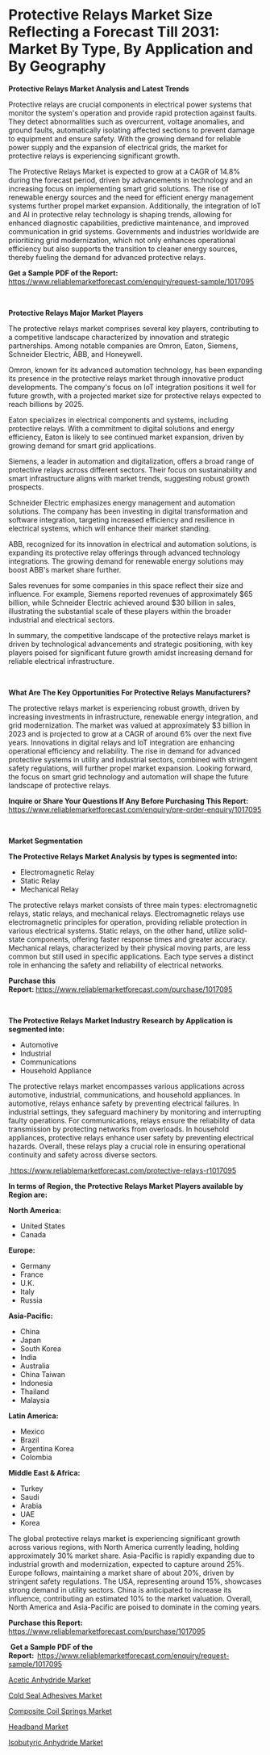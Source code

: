 <p><h1>Protective Relays Market Size Reflecting a Forecast Till 2031: Market By Type, By Application and By Geography</h1></p><p><strong>Protective Relays Market Analysis and Latest Trends</strong></p>
<p><p>Protective relays are crucial components in electrical power systems that monitor the system's operation and provide rapid protection against faults. They detect abnormalities such as overcurrent, voltage anomalies, and ground faults, automatically isolating affected sections to prevent damage to equipment and ensure safety. With the growing demand for reliable power supply and the expansion of electrical grids, the market for protective relays is experiencing significant growth. </p><p>The Protective Relays Market is expected to grow at a CAGR of 14.8% during the forecast period, driven by advancements in technology and an increasing focus on implementing smart grid solutions. The rise of renewable energy sources and the need for efficient energy management systems further propel market expansion. Additionally, the integration of IoT and AI in protective relay technology is shaping trends, allowing for enhanced diagnostic capabilities, predictive maintenance, and improved communication in grid systems. Governments and industries worldwide are prioritizing grid modernization, which not only enhances operational efficiency but also supports the transition to cleaner energy sources, thereby fueling the demand for advanced protective relays.</p></p>
<p><strong>Get a Sample PDF of the Report:&nbsp;</strong> <a href="https://www.reliablemarketforecast.com/enquiry/request-sample/1017095">https://www.reliablemarketforecast.com/enquiry/request-sample/1017095</a></p>
<p>&nbsp;</p>
<p><strong>Protective Relays Major Market Players</strong></p>
<p><p>The protective relays market comprises several key players, contributing to a competitive landscape characterized by innovation and strategic partnerships. Among notable companies are Omron, Eaton, Siemens, Schneider Electric, ABB, and Honeywell.</p><p>Omron, known for its advanced automation technology, has been expanding its presence in the protective relays market through innovative product developments. The company's focus on IoT integration positions it well for future growth, with a projected market size for protective relays expected to reach billions by 2025.</p><p>Eaton specializes in electrical components and systems, including protective relays. With a commitment to digital solutions and energy efficiency, Eaton is likely to see continued market expansion, driven by growing demand for smart grid applications.</p><p>Siemens, a leader in automation and digitalization, offers a broad range of protective relays across different sectors. Their focus on sustainability and smart infrastructure aligns with market trends, suggesting robust growth prospects.</p><p>Schneider Electric emphasizes energy management and automation solutions. The company has been investing in digital transformation and software integration, targeting increased efficiency and resilience in electrical systems, which will enhance their market standing.</p><p>ABB, recognized for its innovation in electrical and automation solutions, is expanding its protective relay offerings through advanced technology integrations. The growing demand for renewable energy solutions may boost ABB's market share further.</p><p>Sales revenues for some companies in this space reflect their size and influence. For example, Siemens reported revenues of approximately $65 billion, while Schneider Electric achieved around $30 billion in sales, illustrating the substantial scale of these players within the broader industrial and electrical sectors.</p><p>In summary, the competitive landscape of the protective relays market is driven by technological advancements and strategic positioning, with key players poised for significant future growth amidst increasing demand for reliable electrical infrastructure.</p></p>
<p>&nbsp;</p>
<p><strong>What Are The Key Opportunities For Protective Relays Manufacturers?</strong></p>
<p><p>The protective relays market is experiencing robust growth, driven by increasing investments in infrastructure, renewable energy integration, and grid modernization. The market was valued at approximately $3 billion in 2023 and is projected to grow at a CAGR of around 6% over the next five years. Innovations in digital relays and IoT integration are enhancing operational efficiency and reliability. The rise in demand for advanced protective systems in utility and industrial sectors, combined with stringent safety regulations, will further propel market expansion. Looking forward, the focus on smart grid technology and automation will shape the future landscape of protective relays.</p></p>
<p><strong>Inquire or Share Your Questions If Any Before Purchasing This Report:</strong> <a href="https://www.reliablemarketforecast.com/enquiry/pre-order-enquiry/1017095">https://www.reliablemarketforecast.com/enquiry/pre-order-enquiry/1017095</a></p>
<p>&nbsp;</p>
<p><strong>Market Segmentation</strong></p>
<p><strong>The Protective Relays Market Analysis by types is segmented into:</strong></p>
<p><ul><li>Electromagnetic Relay</li><li>Static Relay</li><li>Mechanical Relay</li></ul></p>
<p><p>The protective relays market consists of three main types: electromagnetic relays, static relays, and mechanical relays. Electromagnetic relays use electromagnetic principles for operation, providing reliable protection in various electrical systems. Static relays, on the other hand, utilize solid-state components, offering faster response times and greater accuracy. Mechanical relays, characterized by their physical moving parts, are less common but still used in specific applications. Each type serves a distinct role in enhancing the safety and reliability of electrical networks.</p></p>
<p><strong>Purchase this Report:&nbsp;</strong><a href="https://www.reliablemarketforecast.com/purchase/1017095">https://www.reliablemarketforecast.com/purchase/1017095</a></p>
<p>&nbsp;</p>
<p><strong>The Protective Relays Market Industry Research by Application is segmented into:</strong></p>
<p><ul><li>Automotive</li><li>Industrial</li><li>Communications</li><li>Household Appliance</li></ul></p>
<p><p>The protective relays market encompasses various applications across automotive, industrial, communications, and household appliances. In automotive, relays enhance safety by preventing electrical failures. In industrial settings, they safeguard machinery by monitoring and interrupting faulty operations. For communications, relays ensure the reliability of data transmission by protecting networks from overloads. In household appliances, protective relays enhance user safety by preventing electrical hazards. Overall, these relays play a crucial role in ensuring operational continuity and safety across diverse sectors.</p></p>
<p><a href="https://www.reliablemarketforecast.com/protective-relays-r1017095">&nbsp;https://www.reliablemarketforecast.com/protective-relays-r1017095</a></p>
<p><strong>In terms of Region, the Protective Relays Market Players available by Region are:</strong></p>
<p>
    <p> <strong> North America: </strong>
        <ul>
            <li>United States</li>
            <li>Canada</li>
        </ul>
        </p> 
    <p> <strong> Europe: </strong>
        <ul>
            <li>Germany</li>
            <li>France</li>
            <li>U.K.</li>
            <li>Italy</li>
            <li>Russia</li>
        </ul>
        </p> 
    <p> <strong> Asia-Pacific: </strong>
        <ul>
            <li>China</li>
            <li>Japan</li>
            <li>South Korea</li>
            <li>India</li>
            <li>Australia</li>
            <li>China Taiwan</li>
            <li>Indonesia</li>
            <li>Thailand</li>
            <li>Malaysia</li>
        </ul>
        </p> 
    <p> <strong> Latin America: </strong>
        <ul>
            <li>Mexico</li>
            <li>Brazil</li>
            <li>Argentina Korea</li>
            <li>Colombia</li>
        </ul>
        </p> 
    <p> <strong> Middle East & Africa: </strong>
        <ul>
            <li>Turkey</li>
            <li>Saudi</li>
            <li>Arabia</li>
            <li>UAE</li>
            <li>Korea</li>
        </ul>
    </p>
    </p>
<p><p>The global protective relays market is experiencing significant growth across various regions, with North America currently leading, holding approximately 30% market share. Asia-Pacific is rapidly expanding due to industrial growth and modernization, expected to capture around 25%. Europe follows, maintaining a market share of about 20%, driven by stringent safety regulations. The USA, representing around 15%, showcases strong demand in utility sectors. China is anticipated to increase its influence, contributing an estimated 10% to the market valuation. Overall, North America and Asia-Pacific are poised to dominate in the coming years.</p></p>
<p><strong>Purchase this Report: </strong><a href="https://www.reliablemarketforecast.com/purchase/1017095">https://www.reliablemarketforecast.com/purchase/1017095</a></p>
<p>&nbsp;<strong>Get a Sample PDF of the Report:&nbsp;&nbsp;</strong><a href="https://www.reliablemarketforecast.com/enquiry/request-sample/1017095">https://www.reliablemarketforecast.com/enquiry/request-sample/1017095</a></p>
<p><strong></strong></p>
<p><p><a href="https://issuu.com/reportprime-2/docs/acetic-anhydride-market-size-2030.p_9fe82381a7c46c">Acetic Anhydride Market</a></p><p><a href="https://medium.com/@daveblock12/market-leaders-and-laggards-global-cold-seal-adhesives-market-trends-and-forecast-2024-2031-f25621655ac1">Cold Seal Adhesives Market</a></p><p><a href="https://www.linkedin.com/pulse/future-innovation-global-composite-coil-springs-market-growth-ndwde?trackingId=eewXrtjJSMmQyVbFjuM0JQ%3D%3D">Composite Coil Springs Market</a></p><p><a href="https://medium.com/@caseyee25/this-report-aims-to-deliver-an-in-depth-analysis-of-the-global-headband-market-offering-both-891c969f3746">Headband Market</a></p><p><a href="https://issuu.com/reportprime-2/docs/isobutyric-anhydride-market-size-20_e4f57c299ac0b2">Isobutyric Anhydride Market</a></p></p>
